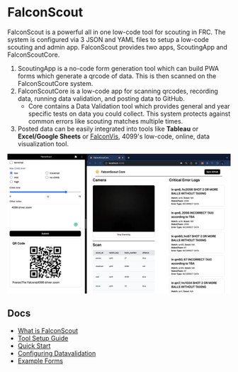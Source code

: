 # FalconScout
FalconScout is a powerful all in one low-code tool for scouting in FRC. The system is configured via 3 JSON and YAML files to setup a low-code scouting and admin app. FalconScout provides two apps, ScoutingApp and FalconScoutCore. 
1. ScoutingApp is a no-code form generation tool which can build PWA forms which generate a qrcode of data. This is then scanned on the FalconScoutCore system.
2. FalconScoutCore is a low-code app for scanning qrcodes, recording data, running data validation, and posting data to GitHub. 
    - Core contains a Data Validation tool which provides general and year specific tests on data you could collect. This system protects against common errors like scouting matches multiple times.
3. Posted data can be easily integrated into tools like **Tableau** or **Excel/Google Sheets** or [FalconVis](www.github.com/Team4099/FalconVis.git), 4099's low-code, online, data visualization tool.

![ui_visual](/docs/ui_visual.png)


## Docs
- [What is FalconScout](/docs/WHAT_IS_FALCONSCOUT.md)
- [Tool Setup Guide](/docs/TOOL_SETUP_GUIDE.md)
- [Quick Start](/docs/QUICK_START.md)
- [Configuring Datavalidation](/docs/CONFIGURING_DATAVALIDATION.md)
- [Example Forms](/docs/EXAMPLE_FORMS.md)
